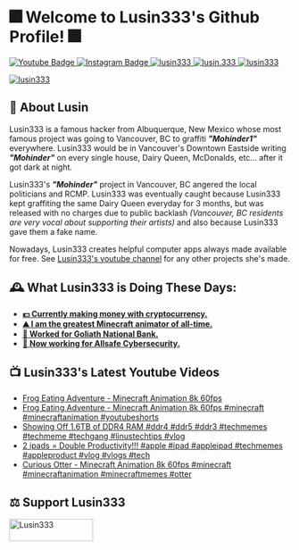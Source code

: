 <h1 align="left">🎆 Welcome to Lusin333's Github Profile! 🎆</h1>

<div id="badges">
  </a>
  <a href="https://www.youtube.com/c/Lusin333?sub_confirmation=1">
    <img src="https://img.shields.io/youtube/channel/subscribers/UCowWDa40-TC3xymPxEayKXg?style=for-the-badge&logo=youtube&logoColor=white" alt="Youtube Badge"/>
    
  <a href="https://instagram.com/Lusin.333">
    <img src="https://img.shields.io/badge/Instagram-E4405F?style=for-the-badge&logo=instagram&logoColor=white" alt="Instagram Badge"/>
    
  <a href="https://twitter.com/Lusin333">
    <img src="https://img.shields.io/twitter/follow/lusin333?logo=twitter&style=for-the-badge" alt="lusin333" />
    
  <a href="https://tiktok.com/@lusin.333">
     <img src="https://img.shields.io/badge/TikTok-%23000000.svg?style=for-the-badge&logo=TikTok&logoColor=white)" alt="lusin.333" />
     
  <a href="https://Github.com/Lusin333">
    <img src="https://img.shields.io/github/followers/Lusin333?style=for-the-badge" alt="lusin333" />
    <p align="left"> <img src="https://komarev.com/ghpvc/?username=lusin333&label=Profile%20views&color=0e75b6&style=flat" alt="lusin333" /> </a>
</div>

## 🤿 About Lusin
Lusin333 is a famous hacker from Albuquerque, New Mexico whose most famous project was going to Vancouver, BC to graffiti ***"Mohinder1"*** everywhere.  Lusin333 would be in Vancouver's Downtown Eastside writing ***"Mohinder"*** on every single house, Dairy Queen, McDonalds, etc... after it got dark at night.

Lusin333's ***"Mohinder"*** project in Vancouver, BC angered the local politicians and RCMP.  Lusin333 was eventually caught because Lusin333 kept graffiting the same Dairy Queen everyday for 3 months, but was released with no charges due to public backlash *(Vancouver, BC residents are very vocal about supporting their artists)* and also because Lusin333 gave them a fake name.
    
Nowadays, Lusin333 creates helpful computer apps always made available for free.  See [Lusin333's youtube channel](https://www.youtube.com/c/Lusin333?sub_confirmation=1) for any other projects she's made.
    
## 🕰️ What Lusin333 is Doing These Days:
   
* **[💵 Currently making money with cryptocurrency.](https://youtu.be/LW0PJlKOoXc)**
* **[⛰️ I am the greatest Minecraft animator of all-time.](https://youtu.be/d8P1SekkA3c)**
* **[🏦 Worked for Goliath National Bank.](https://www.youtube.com/watch?v=5_5eTTFxFTY)**
* **[🤖 Now working for Allsafe Cybersecurity.](https://youtu.be/YyiZe2FAvdA?t=145)**

## 📺 Lusin333's Latest Youtube Videos 
<!-- YOUTUBE-VIDEOS-LIST:START -->
- [Frog Eating Adventure - Minecraft Animation 8k 60fps](https://www.youtube.com/watch?v=xKb1Q9o2LJ0)
- [Frog Eating Adventure - Minecraft Animation 8k 60fps #minecraft #minecraftanimation #youtubeshorts](https://www.youtube.com/watch?v=OffJ0jiaT-s)
- [Showing Off 1.6TB of DDR4 RAM #ddr4 #ddr5 #ddr3 #techmemes #techmeme #techgang #linustechtips #vlog](https://www.youtube.com/watch?v=wBMwKz5XHgA)
- [2 ipads = Double Productivity!!! #apple #ipad #appleipad #techmemes #appleproduct #vlog #vlogs #tech](https://www.youtube.com/watch?v=xCu1O1iiEu8)
- [Curious Otter - Minecraft Animation 8k 60fps #minecraft #minecraftanimation #minecraftmemes #otter](https://www.youtube.com/watch?v=tOKivgz__YE)
<!-- YOUTUBE-VIDEOS-LIST:END -->


## <h2 align="left">⚖️ Support Lusin333</h2>
<p><a href="https://ko-fi.com/Lusin333"> <img align="left" src="https://cdn.ko-fi.com/cdn/kofi3.png?v=1" height="40" width="150" alt="Lusin333" /></a></p><br><br>

